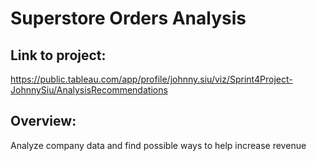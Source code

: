 # Superstore Orders Analysis

## Link to project:
https://public.tableau.com/app/profile/johnny.siu/viz/Sprint4Project-JohnnySiu/AnalysisRecommendations

## Overview:
Analyze company data and find possible ways to help increase revenue